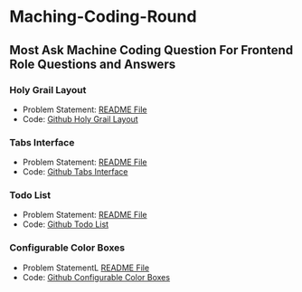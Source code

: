 # Maching-Coding-Round

## Most Ask Machine Coding Question For Frontend Role Questions and Answers

### Holy Grail Layout

- Problem Statement: [README File](https://github.com/k-rahul21/Maching-Coding-Question/blob/main/HolyGrailLayout/README.md)
- Code: [Github Holy Grail Layout](https://github.com/k-rahul21/Maching-Coding-Question/tree/main/HolyGrailLayout)

### Tabs Interface

- Problem Statement: [README File](https://github.com/k-rahul21/Maching-Coding-Question/blob/main/tabs/README.md)
- Code: [Github Tabs Interface](https://github.com/k-rahul21/Maching-Coding-Question/tree/main/tabs)

### Todo List

- Problem Statement: [README File](https://github.com/k-rahul21/Maching-Coding-Question/blob/main/TodoList/README.md)
- Code: [Github Todo List](https://github.com/k-rahul21/Maching-Coding-Question/tree/main/TodoList)

### Configurable Color Boxes

- Problem StatementL [README File]()
- Code: [Github Configurable Color Boxes]()
